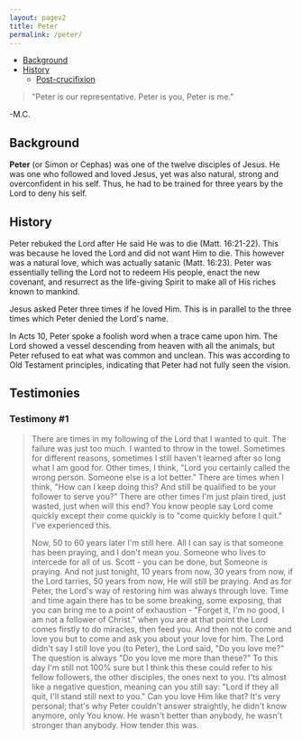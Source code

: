 ```yaml
---
layout: pagev2
title: Peter
permalink: /peter/
---
```

- [Background](#background)
- [History](#history)
  - [Post-crucifixion](#post-crucifixion)

>"Peter is our representative. Peter is you, Peter is me."

\-M.C.

## Background

**Peter** (or Simon or Cephas) was one of the twelve disciples of Jesus. He was one who followed and loved Jesus, yet was also natural, strong and overconfident in his self. Thus, he had to be trained for three years by the Lord to deny his self.

## History

Peter rebuked the Lord after He said He was to die (Matt. 16:21-22). This was because he loved the Lord and did not want Him to die. This however was a natural love, which was actually satanic (Matt. 16:23). Peter was essentially telling the Lord not to redeem His people, enact the new covenant, and resurrect as the life-giving Spirit to make all of His riches known to mankind.

Jesus asked Peter three times if he loved Him. This is in parallel to the three times which Peter denied the Lord's name.

In Acts 10, Peter spoke a foolish word when a trace came upon him. The Lord showed a vessel descending from heaven with all the animals, but Peter refused to eat what was common and unclean. This was according to Old Testament principles, indicating that Peter had not fully seen the vision.

## Testimonies

### Testimony #1

> There are times in my following of the Lord that I wanted to quit. The failure was just too much. I wanted to throw in the towel. Sometimes for different reasons, sometimes I still haven't learned after so long what I am good for. Other times, I think, "Lord you certainly called the wrong person. Someone else is a lot better." There are times when I think, "How can I keep doing this? And still be qualified to be your follower to serve you?" There are other times I'm just plain tired, just wasted, just when will this end? You know people say Lord come quickly except their come quickly is to "come quickly before I quit." I've experienced this.
> 
> Now, 50 to 60 years later I'm still here. All I can say is that someone has been praying, and I don't mean you. Someone who lives to intercede for all of us. Scott - you can be done, but Someone is praying. And not just tonight, 10 years from now, 30 years from now, if the Lord tarries, 50 years from now, He will still be praying. And as for Peter, the Lord's way of restoring him was always through love. Time and time again there has to be some breaking, some exposing, that you can bring me to a point of exhaustion - "Forget it, I'm no good, I am not a follower of Christ." when you are at that point the Lord comes firstly to do miracles, then feed you. And then not to come and love you but to come and ask you about your love for him. The Lord didn't say I still love you (to Peter), the Lord said, "Do you love me?" The question is always "Do you love me more than these?" To this day I'm still not 100% sure but I think this these could refer to his fellow followers, the other disciples, the ones next to you. I'ts almost like a negative question, meaning can you still say: "Lord if they all quit, I'll stand still next to you." Can you love Him like that? It's very personal; that's why Peter couldn't answer straightly, he didn't know anymore, only You know. He wasn't better than anybody, he wasn't stronger than anybody. How tender this was. 
